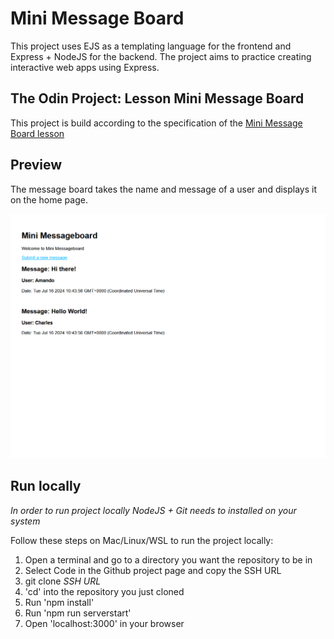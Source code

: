# Mini Message Board

This project uses EJS as a templating language for the frontend and Express + NodeJS for the backend. The project aims to practice creating interactive web apps using Express.

## The Odin Project: Lesson Mini Message Board

This project is build according to the specification of the [Mini Message Board lesson](https://www.theodinproject.com/lessons/nodejs-mini-message-board)

## Preview

The message board takes the name and message of a user and displays it on the home page.

![Mini message board](./mini-message-board-display.png)

## Run locally

*In order to run project locally NodeJS + Git needs to installed on your system*

Follow these steps on Mac/Linux/WSL to run the project locally:

1. Open a terminal and go to a directory you want the repository to be in
2. Select Code in the Github project page and copy the SSH URL
3. git clone *SSH URL*
4. 'cd' into the repository you just cloned
5. Run 'npm install'
6. Run 'npm run serverstart'
7. Open 'localhost:3000' in your browser
